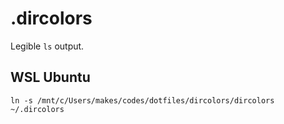 # .dircolors

Legible `ls` output.

## WSL Ubuntu

```
ln -s /mnt/c/Users/makes/codes/dotfiles/dircolors/dircolors ~/.dircolors
```
